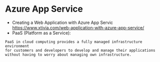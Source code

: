# Azure App Service
- Creating a Web Application with Azure App Servic 
https://www.xtivia.com/web-application-with-azure-app-service/
- PaaS (Platform as a Service): 
```
PaaS in cloud computing provides a fully managed infrastructure environment 
for customers and developers to develop and manage their applications 
without having to worry about managing own infrastructure. 
```
